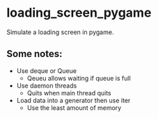 # loading_screen_pygame
Simulate a loading screen in pygame.

## Some notes:
* Use deque or Queue
  * Qeueu allows waiting if queue is full
* Use daemon threads
  * Quits when main thread quits
* Load data into a generator then use iter
  * Use the least amount of memory


